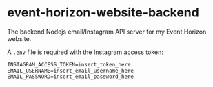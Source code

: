 # event-horizon-website-backend
The backend Nodejs email/Instagram API server for my Event Horizon website.

A `.env` file is required with the Instagram access token:
```
INSTAGRAM_ACCESS_TOKEN=insert_token_here
EMAIL_USERNAME=insert_email_username_here
EMAIL_PASSWORD=insert_email_password_here
```